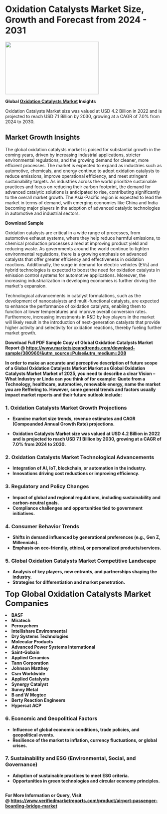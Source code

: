 <H1>Oxidation Catalysts Market Size, Growth and Forecast from 2024 - 2031</H1><img class="aligncenter size-medium wp-image-584254" src="https://thirdeyenews.in/wp-content/uploads/2024/09/Global-Market-Research-300x168.jpeg" alt="" width="300" height="168" /><p><strong>Global&nbsp;<a href="https://www.marketsizeandtrends.com/download-sample/380960/&amp;utm_source=Pulse&amp;utm_medium=208">Oxidation Catalysts Market</a> Insights</strong></p><p>Oxidation Catalysts Market size was valued at USD 4.2 Billion in 2022 and is projected to reach USD 7.1 Billion by 2030, growing at a CAGR of 7.0% from 2024 to 2030.</p><p><h2>Market Growth Insights</h2> <p>The global oxidation catalysts market is poised for substantial growth in the coming years, driven by increasing industrial applications, stricter environmental regulations, and the growing demand for cleaner, more efficient processes. The market is expected to expand as industries such as automotive, chemicals, and energy continue to adopt oxidation catalysts to reduce emissions, improve operational efficiency, and meet stringent sustainability targets. As industries across the world prioritize sustainable practices and focus on reducing their carbon footprint, the demand for advanced catalytic solutions is anticipated to rise, contributing significantly to the overall market growth. The Asia-Pacific region is expected to lead the market in terms of demand, with emerging economies like China and India becoming major players in the adoption of advanced catalytic technologies in automotive and industrial sectors.</p> <p><strong>Download Sample</strong></p> <p>Oxidation catalysts are critical in a wide range of processes, from automotive exhaust systems, where they help reduce harmful emissions, to chemical production processes aimed at improving product yield and reducing waste. As governments around the world continue to tighten environmental regulations, there is a growing emphasis on advanced catalysts that offer greater efficiency and effectiveness in oxidation reactions. Additionally, the surge in demand for electric vehicles (EVs) and hybrid technologies is expected to boost the need for oxidation catalysts in emission control systems for automotive applications. Moreover, the increasing industrialization in developing economies is further driving the market's expansion.</p> <p>Technological advancements in catalyst formulations, such as the development of nanocatalysts and multi-functional catalysts, are expected to enhance the performance of oxidation catalysts, enabling them to function at lower temperatures and improve overall conversion rates. Furthermore, increasing investments in R&D by key players in the market will likely result in the introduction of next-generation catalysts that provide higher activity and selectivity for oxidation reactions, thereby fueling further market growth.</p> <p><strong></p><p><span class=""><strong>Download Full PDF Sample Copy of Global Oxidation Catalysts Market Report</strong> @ <a href="https://www.marketsizeandtrends.com/download-sample/380960/&amp;utm_source=Pulse&amp;utm_medium=208" target="_blank">https://www.marketsizeandtrends.com/download-sample/380960/&amp;utm_source=Pulse&amp;utm_medium=208</a></span></p><p>In order to make an accurate and perceptive description of future scope of a Global&nbsp;Oxidation Catalysts Market Market as Global&nbsp;Oxidation Catalysts Market Market of 2025, you need to describe a clear Vision &ndash; What Industry or Linda can you think of for example: Quote from a Technology, healthcare, automotive, renewable energy, name the market you are Reffering to. However, some general trends and factors usually impact market reports and their future outlook include:</p><h3>1.&nbsp;<strong>Oxidation Catalysts Market Growth Projections</strong></h3><ul><li>Examine market size trends, revenue estimates and CAGR (Compounded Annual Growth Rate) projections.</li><li><p>Oxidation Catalysts Market size was valued at USD 4.2 Billion in 2022 and is projected to reach USD 7.1 Billion by 2030, growing at a CAGR of 7.0% from 2024 to 2030.</p></li></ul><h3>2.&nbsp;<strong>Oxidation Catalysts Market Technological Advancements</strong></h3><ul><li>Integration of AI, IoT, blockchain, or automation in the industry.</li><li>Innovations driving cost reductions or improving efficiency.</li></ul><h3>3.&nbsp;<strong>Regulatory and Policy Changes</strong></h3><ul><li>Impact of global and regional regulations, including sustainability and carbon-neutral goals.</li><li>Compliance challenges and opportunities tied to government initiatives.</li></ul><h3>4.&nbsp;<strong>Consumer Behavior Trends</strong></h3><ul><li>Shifts in demand influenced by generational preferences (e.g., Gen Z, Millennials).</li><li>Emphasis on eco-friendly, ethical, or personalized products/services.</li></ul><h3>5.&nbsp;<strong>Global Oxidation Catalysts Market Competitive Landscape</strong></h3><ul><li>Analysis of key players, new entrants, and partnerships shaping the industry.</li><li>Strategies for differentiation and market penetration.</li></ul><p data-pm-slice="1 1 []"><span style="color: inherit; font-family: inherit; font-size: 25px;">Top Global Oxidation Catalysts Market Companies</span></p><div class="" data-test-id=""><p><li>BASF</li><li> Miratech</li><li> Peroxychem</li><li> Intellishare Environmental</li><li> Dry Systems Technologies</li><li> Molecular Products</li><li> Advanced Power Systems International</li><li> Saint-Gobain</li><li> Applied Ceramics</li><li> Tann Corporation</li><li> Johnson Matthey</li><li> Csm Worldwide</li><li> Applied Catalysts</li><li> Synergy Catalyst</li><li> Sunny Metal</li><li> B and W Megtec</li><li> Berty Reaction Engineers</li><li> Hypercat ACP</li></p></div><h3>6.&nbsp;<strong>Economic and Geopolitical Factors</strong></h3><ul><li>Influence of global economic conditions, trade policies, and geopolitical events.</li><li>Resilience of the market to inflation, currency fluctuations, or global crises.</li></ul><h3>7.&nbsp;<strong>Sustainability and ESG (Environmental, Social, and Governance)</strong></h3><ul><li>Adoption of sustainable practices to meet ESG criteria.</li><li>Opportunities in green technologies and circular economy principles.</li></ul><h2><strong style="font-size: 14px;">For More Information or Query, Visit @&nbsp;</strong><a style="background-color: #ffffff; font-size: 14px;" href="https://www.marketsizeandtrends.com/report/oxidation-catalysts-market/" target="_blank">https://www.verifiedmarketreports.com/product/airport-passenger-boarding-bridge-market</a></h2>
